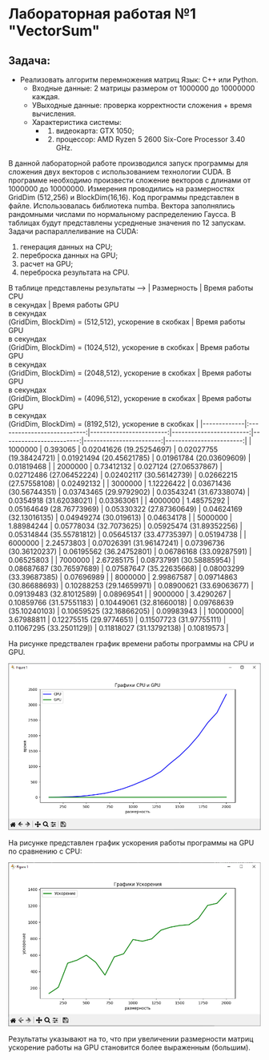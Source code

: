 # Лабораторная работая №1 "VectorSum"
## Задача: 
- Реализовать алгоритм перемножения матриц Язык: C++ или Python.<br />
    - Входные данные: 2 матрицы размером от 1000000 до 10000000 каждая.<br />
    - УВыходные данные: проверка корректности сложения + время вычисления.
    - Характеристика системы: 
        - 1. видеокарта: GTX 1050;
        - 2. процессор: AMD Ryzen 5 2600 Six-Core Processor 3.40 GHz. 

В данной лабораторной работе производился запуск программы для сложения двух векторов с использованием технологии CUDA. В программе необходимо произвести сложение векторов с длинами от 1000000 до 10000000. Измерения проводились на размерностях GridDim (512,256) и BlockDim(16,16). Код программы представлен в файле. Использовалась библиотека numba. Вектора заполнялись рандомными числами по нормальному распределению Гаусса. В таблицах будут представлены усредненые значения по 12 запускам.<br />
Задачи распараллеливание на CUDA:
1. генерация данных на CPU;
2. переброска данных на GPU;
3. расчет на GPU;
4. переброска результата на CPU.   

В таблице представлены результаты -->
| Размерность | Время работы CPU <br /> в секундах | Время работы GPU <br /> в секундах <br /> (GridDim, BlockDim) = (512,512), ускорение в скобках | Время работы GPU <br /> в секундах <br /> (GridDim, BlockDim) = (1024,512), ускорение в скобках | Время работы GPU <br /> в секундах <br /> (GridDim, BlockDim) = (2048,512), ускорение в скобках | Время работы GPU <br /> в секундах <br /> (GridDim, BlockDim) = (4096,512), ускорение в скобках | Время работы GPU <br /> в секундах <br /> (GridDim, BlockDim) = (8192,512), ускорение в скобках |
|-------------|:---------------------------:|------------------------:|------------------------:|------------------------:|------------------------:|------------------------:|
| 1000000 | 0.393065   | 0.02041626 (19.25254697) | 0.02027755 (19.38424721) | 0.01921494 (20.45621785) | 0.01961784 (20.03609609) | 0.01819468 |
| 2000000 | 0.73412132 | 0.027124  (27.06537867)  | 0.02712486 (27.06452224) | 0.02402117 (30.56142739) | 0.02662215 (27.57558108) | 0.02492132 |
| 3000000 | 1.12226422 | 0.03671436 (30.56744351) | 0.03743465 (29.9792902)  | 0.03543241 (31.67338074) | 0.0354918  (31.62038021) | 0.03363061 |
| 4000000 | 1.48575292 | 0.05164649 (28.76773969) | 0.05330322 (27.87360649) | 0.04624169 (32.13016135) | 0.04949274 (30.019613)   | 0.04634178 |
| 5000000 | 1.88984244 | 0.05778034 (32.7073625)  | 0.05925474 (31.89352256) | 0.05314844 (35.55781812) | 0.05645137 (33.47735397) | 0.05194738 |
| 6000000 | 2.24573803 | 0.07026391 (31.96147241) | 0.07396736 (30.36120237) | 0.06195562 (36.24752801) | 0.06786168 (33.09287591) | 0.06525803 |
| 7000000 | 2.67285175 | 0.08737991 (30.58885954) | 0.08687687 (30.76597689) | 0.07587647 (35.22635668) | 0.08003299 (33.39687385) | 0.07696989 |
| 8000000 | 2.99867587 | 0.09714863 (30.86688693) | 0.10288253 (29.14659971) | 0.08900621 (33.69063677) | 0.09139483 (32.81012589) | 0.08969541 |
| 9000000 | 3.4290267  | 0.10859766 (31.57551183) | 0.10449061 (32.81660018) | 0.09768639 (35.10240103) | 0.10659525 (32.16866205) | 0.09983943 |
| 10000000| 3.67988811 | 0.12275515 (29.9774651)  | 0.11507723 (31.97755111) | 0.11067295 (33.2501129]) | 0.11818027 (31.13792138) | 0.10819573 |



На рисунке предствален график времени работы программы на CPU и GPU. 

![График](https://github.com/BandooSs/my_HPC-Samara/blob/main/LR_1/Время_CPU_GPU.jpg)

На рисунке представлен график ускорения работы программы на GPU по сравнению с CPU:

![График](https://github.com/BandooSs/my_HPC-Samara/blob/main/LR_1/Ускорение.jpg)

Результаты указывают на то, что при увеличении размерности матриц ускорение работы на GPU становится более выраженным (большим).  

